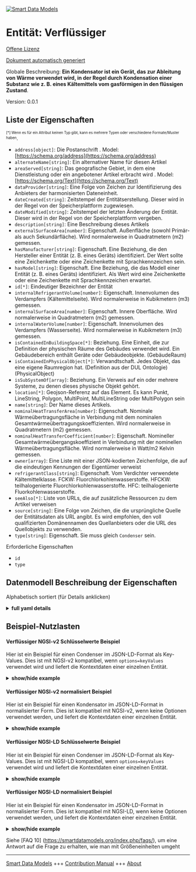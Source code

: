 <!-- 10-Header -->  
[![Smart Data Models](https://smartdatamodels.org/wp-content/uploads/2022/01/SmartDataModels_logo.png "Logo")](https://smartdatamodels.org)  
Entität: Verflüssiger  
=====================<!-- /10-Header -->  
<!-- 15-License -->  
[Offene Lizenz](https://github.com/smart-data-models//dataModel.S4BLDG/blob/master/Condenser/LICENSE.md)  
[Dokument automatisch generiert](https://docs.google.com/presentation/d/e/2PACX-1vTs-Ng5dIAwkg91oTTUdt8ua7woBXhPnwavZ0FxgR8BsAI_Ek3C5q97Nd94HS8KhP-r_quD4H0fgyt3/pub?start=false&loop=false&delayms=3000#slide=id.gb715ace035_0_60)  
<!-- /15-License -->  
<!-- 20-Description -->  
Globale Beschreibung: **Ein Kondensator ist ein Gerät, das zur Ableitung von Wärme verwendet wird, in der Regel durch Kondensation einer Substanz wie z. B. eines Kältemittels vom gasförmigen in den flüssigen Zustand**.  
Version: 0.0.1  
<!-- /20-Description -->  
<!-- 30-PropertiesList -->  

## Liste der Eigenschaften  

<sup><sub>[*] Wenn es für ein Attribut keinen Typ gibt, kann es mehrere Typen oder verschiedene Formate/Muster haben</sub></sup>.  
- `address[object]`: Die Postanschrift  . Model: [https://schema.org/address](https://schema.org/address)- `alternateName[string]`: Ein alternativer Name für diesen Artikel  - `areaServed[string]`: Das geografische Gebiet, in dem eine Dienstleistung oder ein angebotener Artikel erbracht wird  . Model: [https://schema.org/Text](https://schema.org/Text)- `dataProvider[string]`: Eine Folge von Zeichen zur Identifizierung des Anbieters der harmonisierten Dateneinheit.  - `dateCreated[string]`: Zeitstempel der Entitätserstellung. Dieser wird in der Regel von der Speicherplattform zugewiesen.  - `dateModified[string]`: Zeitstempel der letzten Änderung der Entität. Dieser wird in der Regel von der Speicherplattform vergeben.  - `description[string]`: Eine Beschreibung dieses Artikels  - `externalSurfaceArea[number]`: Eigenschaft. Außenfläche (sowohl Primär- als auch Sekundärfläche). Wird normalerweise in Quadratmetern (m2) gemessen.  - `hasManufacturer[string]`: Eigenschaft. Eine Beziehung, die den Hersteller einer Entität (z. B. eines Geräts) identifiziert. Der Wert sollte eine Zeichenkette oder eine Zeichenkette mit Sprachkennzeichen sein.  - `hasModel[string]`: Eigenschaft. Eine Beziehung, die das Modell einer Entität (z. B. eines Geräts) identifiziert. Als Wert wird eine Zeichenkette oder eine Zeichenkette mit Sprachkennzeichen erwartet.  - `id[*]`: Eindeutiger Bezeichner der Entität  - `internalRefrigerantVolume[number]`: Eigenschaft. Innenvolumen des Verdampfers (Kältemittelseite). Wird normalerweise in Kubikmetern (m3) gemessen.  - `internalSurfaceArea[number]`: Eigenschaft. Innere Oberfläche. Wird normalerweise in Quadratmetern (m2) gemessen.  - `internalWaterVolume[number]`: Eigenschaft. Innenvolumen des Verdampfers (Wasserseite). Wird normalerweise in Kubikmetern (m3) gemessen.  - `isContainedInBuildingSpace[*]`: Beziehung. Eine Einheit, die zur Definition der physischen Räume des Gebäudes verwendet wird. Ein Gebäudebereich enthält Geräte oder Gebäudeobjekte. (GebäudeRaum)  - `isContainedInPhysicalObject[*]`: Verwandtschaft. Jedes Objekt, das eine eigene Raumregion hat.  (Definition aus der DUL Ontologie) (PhysicalObject)  - `isSubSystemOf[array]`: Beziehung. Ein Verweis auf ein oder mehrere Systeme, zu denen dieses physische Objekt gehört.  - `location[*]`: Geojson-Referenz auf das Element. Es kann Punkt, LineString, Polygon, MultiPoint, MultiLineString oder MultiPolygon sein  - `name[string]`: Der Name dieses Artikels.  - `nominalHeatTransferArea[number]`: Eigenschaft. Nominale Wärmeübertragungsfläche in Verbindung mit dem nominalen Gesamtwärmeübertragungskoeffizienten. Wird normalerweise in Quadratmetern (m2) gemessen.  - `nominalHeatTransferCoefficient[number]`: Eigenschaft. Nomineller Gesamtwärmeübergangskoeffizient in Verbindung mit der nominellen Wärmeübertragungsfläche. Wird normalerweise in Watt/m2 Kelvin gemessen.  - `owner[array]`: Eine Liste mit einer JSON-kodierten Zeichenfolge, die auf die eindeutigen Kennungen der Eigentümer verweist  - `refrigerantClass[string]`: Eigenschaft. Vom Verdichter verwendete Kältemittelklasse. FCKW: Fluorchlorkohlenwasserstoffe. HFCKW: teilhalogenierte Fluorchlorkohlenwasserstoffe. HFC: teilhalogenierte Fluorkohlenwasserstoffe.  - `seeAlso[*]`: Liste von URLs, die auf zusätzliche Ressourcen zu dem Artikel verweisen  - `source[string]`: Eine Folge von Zeichen, die die ursprüngliche Quelle der Entitätsdaten als URL angibt. Es wird empfohlen, den voll qualifizierten Domänennamen des Quellanbieters oder die URL des Quellobjekts zu verwenden.  - `type[string]`: Eigenschaft. Sie muss gleich `Condenser` sein.  <!-- /30-PropertiesList -->  
<!-- 35-RequiredProperties -->  
Erforderliche Eigenschaften  
- `id`  - `type`  <!-- /35-RequiredProperties -->  
<!-- 40-RequiredProperties -->  
<!-- /40-RequiredProperties -->  
<!-- 50-DataModelHeader -->  
## Datenmodell Beschreibung der Eigenschaften  
Alphabetisch sortiert (für Details anklicken)  
<!-- /50-DataModelHeader -->  
<!-- 60-ModelYaml -->  
<details><summary><strong>full yaml details</strong></summary>    
```yaml  
Condenser:    
  description: 'A condenser is a device that is used to dissipate heat, typically by condensing a substance such as a refrigerant from its gaseous to its liquid state.'    
  properties:    
    address:    
      description: The mailing address    
      properties:    
        addressCountry:    
          description: 'Property. The country. For example, Spain. Model:''https://schema.org/addressCountry'''    
          type: string    
        addressLocality:    
          description: 'Property. The locality in which the street address is, and which is in the region. Model:''https://schema.org/addressLocality'''    
          type: string    
        addressRegion:    
          description: 'Property. The region in which the locality is, and which is in the country. Model:''https://schema.org/addressRegion'''    
          type: string    
        district:    
          description: 'A district is a type of administrative division that, in some countries, is managed by the local government.'    
          type: string    
        postOfficeBoxNumber:    
          description: 'Property. The post office box number for PO box addresses. For example, 03578. Model:''https://schema.org/postOfficeBoxNumber'''    
          type: string    
        postalCode:    
          description: 'Property. The postal code. For example, 24004. Model:''https://schema.org/https://schema.org/postalCode'''    
          type: string    
        streetAddress:    
          description: 'Property. The street address. Model:''https://schema.org/streetAddress'''    
          type: string    
        streetNr:    
          description: Number identifying a specific property on a public street.    
          type: string    
      type: object    
      x-ngsi:    
        model: https://schema.org/address    
        type: Property    
    alternateName:    
      description: An alternative name for this item    
      type: string    
      x-ngsi:    
        type: Property    
    areaServed:    
      description: The geographic area where a service or offered item is provided    
      type: string    
      x-ngsi:    
        model: https://schema.org/Text    
        type: Property    
    dataProvider:    
      description: A sequence of characters identifying the provider of the harmonised data entity.    
      type: string    
      x-ngsi:    
        type: Property    
    dateCreated:    
      description: Entity creation timestamp. This will usually be allocated by the storage platform.    
      format: date-time    
      type: string    
      x-ngsi:    
        type: Property    
    dateModified:    
      description: Timestamp of the last modification of the entity. This will usually be allocated by the storage platform.    
      format: date-time    
      type: string    
      x-ngsi:    
        type: Property    
    description:    
      description: A description of this item    
      type: string    
      x-ngsi:    
        type: Property    
    externalSurfaceArea:    
      description: Property. External surface area (both primary and secondary area). Usually measured in square metre (m2).    
      type: number    
      x-ngsi:    
        type: Property    
    hasManufacturer:    
      description: 'Property. A relationship identifying the manufacturer of an entity (e.g., device). The value is expected to be a string or a string with language tag.'    
      type: string    
      x-ngsi:    
        type: Property    
    hasModel:    
      description: 'Property. A relationship identifying the model of an entity (e.g., device). The value is expected to be a string or a string with language tag.'    
      type: string    
      x-ngsi:    
        type: Property    
    id:    
      anyOf: &condenser_-_properties_-_iscontainedinbuildingspace_-_anyof    
        - description: Property. Identifier format of any NGSI entity    
          maxLength: 256    
          minLength: 1    
          pattern: ^[\w\-\.\{\}\$\+\*\[\]`|~^@!,:\\]+$    
          type: string    
        - description: Property. Identifier format of any NGSI entity    
          format: uri    
          type: string    
      description: Unique identifier of the entity    
      x-ngsi:    
        type: Property    
    internalRefrigerantVolume:    
      description: Property. Internal volume of evaporator (refrigerant side). Usually measured in cubic metre (m3).    
      type: number    
      x-ngsi:    
        type: Property    
    internalSurfaceArea:    
      description: Property. Internal surface area. Usually measured in square metre (m2).    
      type: number    
      x-ngsi:    
        type: Property    
    internalWaterVolume:    
      description: Property. Internal volume of evaporator (water side). Usually measured in cubic metre (m3).    
      type: number    
      x-ngsi:    
        type: Property    
    isContainedInBuildingSpace:    
      anyOf: *condenser_-_properties_-_iscontainedinbuildingspace_-_anyof    
      description: Relationship. An entity used to define the physical spaces of the building. A building space contains devices or building objects. (BuildingSpace)    
      x-ngsi:    
        type: Property    
    isContainedInPhysicalObject:    
      anyOf: *condenser_-_properties_-_iscontainedinbuildingspace_-_anyof    
      description: Relationship. Any Object that has a proper space region.  (Definition extracted from DUL ontology) (PhysicalObject)    
      x-ngsi:    
        type: Property    
    isSubSystemOf:    
      description: Relationship. A reference to a system(s) that this Physical Object is part of.    
      items:    
        anyOf: *condenser_-_properties_-_iscontainedinbuildingspace_-_anyof    
        description: Property. Unique identifier of the entity    
      type: array    
      x-ngsi:    
        type: Relationship    
    location:    
      description: 'Geojson reference to the item. It can be Point, LineString, Polygon, MultiPoint, MultiLineString or MultiPolygon'    
      oneOf:    
        - description: GeoProperty. Geojson reference to the item. Point    
          properties:    
            bbox:    
              items:    
                type: number    
              minItems: 4    
              type: array    
            coordinates:    
              items:    
                type: number    
              minItems: 2    
              type: array    
            type:    
              enum:    
                - Point    
              type: string    
          required:    
            - type    
            - coordinates    
          title: GeoJSON Point    
          type: object    
        - description: GeoProperty. Geojson reference to the item. LineString    
          properties:    
            bbox:    
              items:    
                type: number    
              minItems: 4    
              type: array    
            coordinates:    
              items:    
                items:    
                  type: number    
                minItems: 2    
                type: array    
              minItems: 2    
              type: array    
            type:    
              enum:    
                - LineString    
              type: string    
          required:    
            - type    
            - coordinates    
          title: GeoJSON LineString    
          type: object    
        - description: GeoProperty. Geojson reference to the item. Polygon    
          properties:    
            bbox:    
              items:    
                type: number    
              minItems: 4    
              type: array    
            coordinates:    
              items:    
                items:    
                  items:    
                    type: number    
                  minItems: 2    
                  type: array    
                minItems: 4    
                type: array    
              type: array    
            type:    
              enum:    
                - Polygon    
              type: string    
          required:    
            - type    
            - coordinates    
          title: GeoJSON Polygon    
          type: object    
        - description: GeoProperty. Geojson reference to the item. MultiPoint    
          properties:    
            bbox:    
              items:    
                type: number    
              minItems: 4    
              type: array    
            coordinates:    
              items:    
                items:    
                  type: number    
                minItems: 2    
                type: array    
              type: array    
            type:    
              enum:    
                - MultiPoint    
              type: string    
          required:    
            - type    
            - coordinates    
          title: GeoJSON MultiPoint    
          type: object    
        - description: GeoProperty. Geojson reference to the item. MultiLineString    
          properties:    
            bbox:    
              items:    
                type: number    
              minItems: 4    
              type: array    
            coordinates:    
              items:    
                items:    
                  items:    
                    type: number    
                  minItems: 2    
                  type: array    
                minItems: 2    
                type: array    
              type: array    
            type:    
              enum:    
                - MultiLineString    
              type: string    
          required:    
            - type    
            - coordinates    
          title: GeoJSON MultiLineString    
          type: object    
        - description: GeoProperty. Geojson reference to the item. MultiLineString    
          properties:    
            bbox:    
              items:    
                type: number    
              minItems: 4    
              type: array    
            coordinates:    
              items:    
                items:    
                  items:    
                    items:    
                      type: number    
                    minItems: 2    
                    type: array    
                  minItems: 4    
                  type: array    
                type: array    
              type: array    
            type:    
              enum:    
                - MultiPolygon    
              type: string    
          required:    
            - type    
            - coordinates    
          title: GeoJSON MultiPolygon    
          type: object    
      x-ngsi:    
        type: GeoProperty    
    name:    
      description: The name of this item.    
      type: string    
      x-ngsi:    
        type: Property    
    nominalHeatTransferArea:    
      description: Property. Nominal heat transfer surface area associated with nominal overall heat transfer coefficient. Usually measured in square metre (m2).    
      type: number    
      x-ngsi:    
        type: Property    
    nominalHeatTransferCoefficient:    
      description: Property. Nominal overall heat transfer coefficient associated with nominal heat transfer area. Usually measured in Watts/m2 Kelvin.    
      type: number    
      x-ngsi:    
        type: Property    
    owner:    
      description: A List containing a JSON encoded sequence of characters referencing the unique Ids of the owner(s)    
      items:    
        anyOf: *condenser_-_properties_-_iscontainedinbuildingspace_-_anyof    
        description: Property. Unique identifier of the entity    
      type: array    
      x-ngsi:    
        type: Property    
    refrigerantClass:    
      description: 'Property. Refrigerant class used by the compressor. CFC: Chlorofluorocarbons. HCFC: Hydrochlorofluorocarbons. HFC: Hydrofluorocarbons.'    
      type: string    
      x-ngsi:    
        type: Property    
    seeAlso:    
      description: list of uri pointing to additional resources about the item    
      oneOf:    
        - items:    
            format: uri    
            type: string    
          minItems: 1    
          type: array    
        - format: uri    
          type: string    
      x-ngsi:    
        type: Property    
    source:    
      description: 'A sequence of characters giving the original source of the entity data as a URL. Recommended to be the fully qualified domain name of the source provider, or the URL to the source object.'    
      type: string    
      x-ngsi:    
        type: Property    
    type:    
      description: Property. It must be equal to `Condenser`.    
      enum:    
        - Condenser    
      type: string    
      x-ngsi:    
        type: Property    
  required:    
    - id    
    - type    
  type: object    
  x-derived-from: "https://saref.etsi.org/saref4bldg/v1.1.2/#s4bldg:Condenser"    
  x-disclaimer: 'Redistribution and use in source and binary forms, with or without modification, are permitted  provided that the license conditions are met. Copyleft (c) 2022 Contributors to Smart Data Models Program'    
  x-license-url: https://github.com/smart-data-models/dataModel.S4BLDG/blob/master/Condenser/LICENSE.md    
  x-model-schema: https://smart-data-models.github.com/dataModel.SAREF4BLDG/Condenser/schema.json    
  x-model-tags: SAREF Condenser    
  x-version: 0.0.1    
```  
</details>    
<!-- /60-ModelYaml -->  
<!-- 70-MiddleNotes -->  
<!-- /70-MiddleNotes -->  
<!-- 80-Examples -->  
## Beispiel-Nutzlasten  
#### Verflüssiger NGSI-v2 Schlüsselwerte Beispiel  
Hier ist ein Beispiel für einen Condenser im JSON-LD-Format als Key-Values. Dies ist mit NGSI-v2 kompatibel, wenn `options=keyValues` verwendet wird und liefert die Kontextdaten einer einzelnen Entität.  
<details><summary><strong>show/hide example</strong></summary>    
```json  
{  
  "id": "urn:ngsi-ld:Condenser:2adcb166-23ce-4061-8062-952d5f2402b9",  
  "type": "Condenser",  
  "externalSurfaceArea": 0.18804655027013273,  
  "internalRefrigerantVolume": 0.1588694072031649,  
  "internalSurfaceArea": 0.884829655411807,  
  "internalWaterVolume": 0.7576300292464242,  
  "nominalHeatTransferArea": 0.04220384603580274,  
  "nominalHeatTransferCoefficient": 0.4901767947128819,  
  "refrigerantClass": "Barbados",  
  "isContainedInBuildingSpace": "urn:ngsi-ld:BuildingSpace:7ba37c8a-b348-4fc5-8191-22dbe255c23e",  
  "isContainedInPhysicalObject": "urn:ngsi-ld:PhysicalObject:f9999243-09ea-40b2-892a-63bfd9062a09",  
  "isSubSystemOf": [  
    "urn:ngsi-ld:System:374a6c1e-348f-46a2-824d-616554f66351",  
    "urn:ngsi-ld:System:0bd6a865-18bc-40a2-b1cf-64af77762cee",  
    "urn:ngsi-ld:System:e8c3da85-a230-40e1-832c-e03b342a1160"  
  ],  
  "hasManufacturer": "Condenser Company Inc.",  
  "hasModel": "Condenser 0.1.2",  
  "dateCreated": "2023-01-25T15:55:59Z",  
  "dateModified": "2023-01-26T06:49:28Z",  
  "source": "Import",  
  "name": "Condenser",  
  "alternateName": "Condenser type 2",  
  "description": "Condenser of limited Condenser types",  
  "dataProvider": "IFC file"  
}  
```  
</details>  
#### Verflüssiger NGSI-v2 normalisiert Beispiel  
Hier ist ein Beispiel für einen Kondensator im JSON-LD-Format in normalisierter Form. Dies ist kompatibel mit NGSI-v2, wenn keine Optionen verwendet werden, und liefert die Kontextdaten einer einzelnen Entität.  
<details><summary><strong>show/hide example</strong></summary>    
```json  
{  
  "id": "urn:ngsi-ld:Condenser:e22782fc-5392-4dd2-b891-29b5fbf683cd",  
  "type": "Condenser",  
  "externalSurfaceArea": {  
    "type": "Measurement",  
    "value": 0.1255332761606085  
  },  
  "internalRefrigerantVolume": {  
    "type": "Measurement",  
    "value": 0.5305579766612258  
  },  
  "internalSurfaceArea": {  
    "type": "Measurement",  
    "value": 0.7094627719374283  
  },  
  "internalWaterVolume": {  
    "type": "Measurement",  
    "value": 0.3123303218703414  
  },  
  "nominalHeatTransferArea": {  
    "type": "Measurement",  
    "value": 0.4444793909507544  
  },  
  "nominalHeatTransferCoefficient": {  
    "type": "Measurement",  
    "value": 0.6428769642448905  
  },  
  "refrigerantClass": {  
    "type": "Text",  
    "value": "Ergonomic Fresh Pants"  
  },  
  "isContainedInBuildingSpace": {  
    "type": "URI",  
    "value": "urn:ngsi-ld:BuildingSpace:ae10b0d7-9929-45cc-bf0c-3e3ab5380c1a"  
  },  
  "isContainedInPhysicalObject": {  
    "type": "URI",  
    "value": "urn:ngsi-ld:PhysicalObject:a3e1362f-7a17-46e9-a997-fd763290b5a2"  
  },  
  "isSubSystemOf": {  
    "type": "array",  
    "value": [  
      {  
        "type": "URI",  
        "value": "urn:ngsi-ld:System:47267553-d21a-42f8-b1b9-b24ec529e8ad"  
      },  
      {  
        "type": "URI",  
        "value": "urn:ngsi-ld:System:878dd196-c9af-43d7-8d36-344fa19ca56f"  
      },  
      {  
        "type": "URI",  
        "value": "urn:ngsi-ld:System:366cc386-314f-4591-9f3f-4099890c74e7"  
      }  
    ]  
  },  
  "hasManufacturer": {  
    "type": "Text",  
    "value": "Condenser Company Inc."  
  },  
  "hasModel": {  
    "type": "Text",  
    "value": "Condenser 0.1.2"  
  },  
  "dateCreated": {  
    "type": "DateTime",  
    "value": "2023-01-25T23:40:11.0211053+01:00"  
  },  
  "dateModified": {  
    "type": "DateTime",  
    "value": "2023-01-25T22:43:21.3342982+01:00"  
  },  
  "source": {  
    "type": "Text",  
    "value": "Import"  
  },  
  "name": {  
    "type": "Text",  
    "value": "Condenser"  
  },  
  "alternateName": {  
    "type": "Text",  
    "value": "Condenser type 2"  
  },  
  "description": {  
    "type": "Text",  
    "value": "Condenser of limited Condenser types"  
  },  
  "dataProvider": {  
    "type": "Text",  
    "value": "IFC file"  
  }  
}  
```  
</details>  
#### Verflüssiger NGSI-LD Schlüsselwerte Beispiel  
Hier ist ein Beispiel für einen Condenser im JSON-LD-Format als Key-Values. Dies ist mit NGSI-LD kompatibel, wenn `options=keyValues` verwendet wird und liefert die Kontextdaten einer einzelnen Entität.  
<details><summary><strong>show/hide example</strong></summary>    
```json  
{  
  "id": "urn:ngsi-ld:Condenser:2adcb166-23ce-4061-8062-952d5f2402b9",  
  "type": "Condenser",  
  "externalSurfaceArea": 0.18804655027013273,  
  "internalRefrigerantVolume": 0.1588694072031649,  
  "internalSurfaceArea": 0.884829655411807,  
  "internalWaterVolume": 0.7576300292464242,  
  "nominalHeatTransferArea": 0.04220384603580274,  
  "nominalHeatTransferCoefficient": 0.4901767947128819,  
  "refrigerantClass": "Barbados",  
  "isContainedInBuildingSpace": "urn:ngsi-ld:BuildingSpace:7ba37c8a-b348-4fc5-8191-22dbe255c23e",  
  "isContainedInPhysicalObject": "urn:ngsi-ld:PhysicalObject:f9999243-09ea-40b2-892a-63bfd9062a09",  
  "isSubSystemOf": [  
    "urn:ngsi-ld:System:374a6c1e-348f-46a2-824d-616554f66351",  
    "urn:ngsi-ld:System:0bd6a865-18bc-40a2-b1cf-64af77762cee",  
    "urn:ngsi-ld:System:e8c3da85-a230-40e1-832c-e03b342a1160"  
  ],  
  "hasManufacturer": "Condenser Company Inc.",  
  "hasModel": "Condenser 0.1.2",  
  "dateCreated": "2023-01-25T15:55:59Z",  
  "dateModified": "2023-01-26T06:49:28Z",  
  "source": "Import",  
  "name": "Condenser",  
  "alternateName": "Condenser type 2",  
  "description": "Condenser of limited Condenser types",  
  "dataProvider": "IFC file",  
  "@context": [  
    "https://raw.githubusercontent.com/smart-data-models/dataModel.S4BLDG/master/context.jsonld",  
    "https://uri.etsi.org/ngsi-ld/v1/ngsi-ld-core-context.jsonld"  
  ]  
}  
```  
</details>  
#### Verflüssiger NGSI-LD normalisiert Beispiel  
Hier ist ein Beispiel für einen Kondensator im JSON-LD-Format in normalisierter Form. Dies ist kompatibel mit NGSI-LD, wenn keine Optionen verwendet werden, und liefert die Kontextdaten einer einzelnen Entität.  
<details><summary><strong>show/hide example</strong></summary>    
```json  
{  
  "id": "urn:ngsi-ld:Condenser:290f1265-1ded-4706-b549-43d7ddcaa239",  
  "type": "Condenser",  
  "externalSurfaceArea": {  
    "type": "Property",  
    "unitCode": "m2",  
    "observedAt": "2023-01-26T11:04:44Z",  
    "value": 0.3471102075551651  
  },  
  "internalRefrigerantVolume": {  
    "type": "Property",  
    "unitCode": "m3",  
    "observedAt": "2023-01-26T10:30:09Z",  
    "value": 0.696994206179287  
  },  
  "internalSurfaceArea": {  
    "type": "Property",  
    "unitCode": "m2",  
    "observedAt": "2023-01-25T14:42:31Z",  
    "value": 0.7522617883905902  
  },  
  "internalWaterVolume": {  
    "type": "Property",  
    "unitCode": "m3",  
    "observedAt": "2023-01-26T09:25:42Z",  
    "value": 0.5807649609435256  
  },  
  "nominalHeatTransferArea": {  
    "type": "Property",  
    "unitCode": "m2",  
    "observedAt": "2023-01-26T05:15:12Z",  
    "value": 0.6105994546410142  
  },  
  "nominalHeatTransferCoefficient": {  
    "type": "Property",  
    "unitCode": "Kelvin",  
    "observedAt": "2023-01-25T14:28:56Z",  
    "value": 0.17023310849677553  
  },  
  "refrigerantClass": {  
    "type": "Property",  
    "value": "Generic Metal Pants"  
  },  
  "isContainedInBuildingSpace": {  
    "type": "Relationship",  
    "object": "urn:ngsi-ld:BuildingSpace:b7d758c3-cd93-4ce4-a414-28e5a714b67c"  
  },  
  "isContainedInPhysicalObject": {  
    "type": "Relationship",  
    "object": "urn:ngsi-ld:PhysicalObject:9d98233b-6df5-418e-b43c-5f98c921296f"  
  },  
  "isSubSystemOf": [  
    {  
      "type": "Relationship",  
      "object": "urn:ngsi-ld:System:6ba8c28a-2ebf-4a11-ba34-b7d778896bf9"  
    },  
    {  
      "type": "Relationship",  
      "object": "urn:ngsi-ld:System:3f480247-b6e3-4cc3-89e1-5c1f88507e48"  
    },  
    {  
      "type": "Relationship",  
      "object": "urn:ngsi-ld:System:645beb56-0f95-4b35-a0ed-56d848e575f1"  
    }  
  ],  
  "hasManufacturer": {  
    "type": "Property",  
    "value": "Condenser Company Inc."  
  },  
  "hasModel": {  
    "type": "Property",  
    "value": "Condenser 0.1.2"  
  },  
  "dateCreated": {  
    "type": "Property",  
    "value": "2023-01-25T22:14:26Z"  
  },  
  "dateModified": {  
    "type": "Property",  
    "value": "2023-01-26T02:56:43Z"  
  },  
  "source": {  
    "type": "Property",  
    "value": "Import"  
  },  
  "name": {  
    "type": "Property",  
    "value": "Condenser"  
  },  
  "alternateName": {  
    "type": "Property",  
    "value": "Condenser type 2"  
  },  
  "description": {  
    "type": "Property",  
    "value": "Condenser of limited Condenser types"  
  },  
  "dataProvider": {  
    "type": "Property",  
    "value": "IFC file"  
  },  
  "@context": [  
    "https://raw.githubusercontent.com/smart-data-models/dataModel.S4BLDG/master/context.jsonld",  
    "https://uri.etsi.org/ngsi-ld/v1/ngsi-ld-core-context.jsonld"  
  ]  
}  
```  
</details><!-- /80-Examples -->  
<!-- 90-FooterNotes -->  
<!-- /90-FooterNotes -->  
<!-- 95-Units -->  
Siehe [FAQ 10] (https://smartdatamodels.org/index.php/faqs/), um eine Antwort auf die Frage zu erhalten, wie man mit Größeneinheiten umgeht  
<!-- /95-Units -->  
<!-- 97-LastFooter -->  
---  
[Smart Data Models](https://smartdatamodels.org) +++ [Contribution Manual](https://bit.ly/contribution_manual) +++ [About](https://bit.ly/Introduction_SDM)<!-- /97-LastFooter -->  
